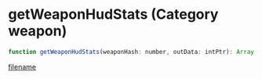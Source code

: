 # getWeaponHudStats (Category weapon)

```js
function getWeaponHudStats(weaponHash: number, outData: intPtr): Array
```

[filename](getWeaponHudStats_m.md ':include')